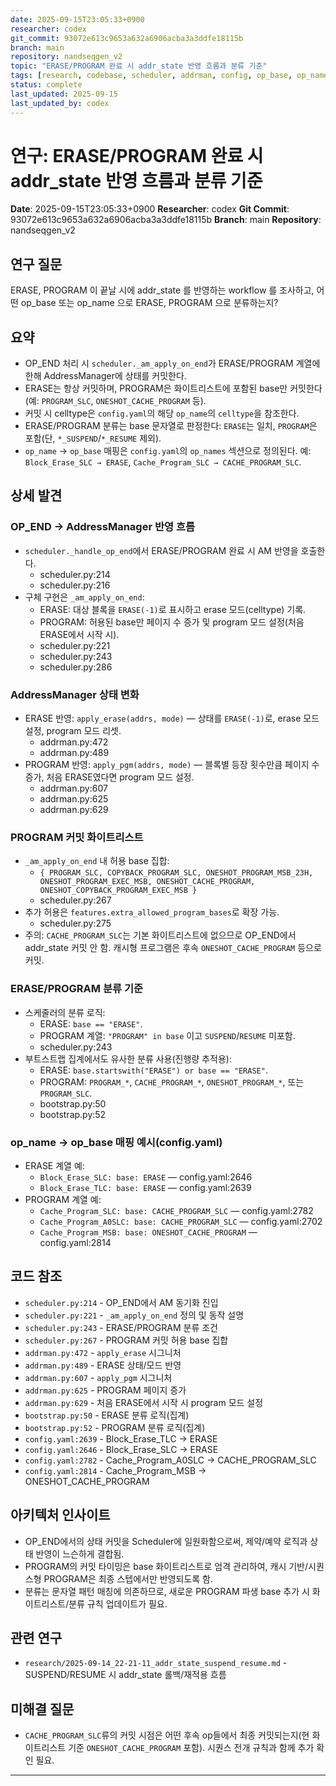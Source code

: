 ```yaml
---
date: 2025-09-15T23:05:33+0900
researcher: codex
git_commit: 93072e613c9653a632a6906acba3a3ddfe18115b
branch: main
repository: nandseqgen_v2
topic: "ERASE/PROGRAM 완료 시 addr_state 반영 흐름과 분류 기준"
tags: [research, codebase, scheduler, addrman, config, op_base, op_name, ERASE, PROGRAM]
status: complete
last_updated: 2025-09-15
last_updated_by: codex
---
```


# 연구: ERASE/PROGRAM 완료 시 addr_state 반영 흐름과 분류 기준

**Date**: 2025-09-15T23:05:33+0900
**Researcher**: codex
**Git Commit**: 93072e613c9653a632a6906acba3a3ddfe18115b
**Branch**: main
**Repository**: nandseqgen_v2

## 연구 질문
ERASE, PROGRAM 이 끝날 시에 addr_state 를 반영하는 workflow 를 조사하고, 어떤 op_base 또는 op_name 으로 ERASE, PROGRAM 으로 분류하는지?

## 요약
- OP_END 처리 시 `scheduler._am_apply_on_end`가 ERASE/PROGRAM 계열에 한해 AddressManager에 상태를 커밋한다.
- ERASE는 항상 커밋하며, PROGRAM은 화이트리스트에 포함된 base만 커밋한다(예: `PROGRAM_SLC`, `ONESHOT_CACHE_PROGRAM` 등).
- 커밋 시 celltype은 `config.yaml`의 해당 `op_name`의 `celltype`을 참조한다.
- ERASE/PROGRAM 분류는 base 문자열로 판정한다: `ERASE`는 일치, `PROGRAM`은 포함(단, `*_SUSPEND`/`*_RESUME` 제외).
- `op_name` → `op_base` 매핑은 `config.yaml`의 `op_names` 섹션으로 정의된다. 예: `Block_Erase_SLC → ERASE`, `Cache_Program_SLC → CACHE_PROGRAM_SLC`.

## 상세 발견

### OP_END → AddressManager 반영 흐름
- `scheduler._handle_op_end`에서 ERASE/PROGRAM 완료 시 AM 반영을 호출한다.
  - scheduler.py:214
  - scheduler.py:216
- 구체 구현은 `_am_apply_on_end`:
  - ERASE: 대상 블록을 `ERASE(-1)`로 표시하고 erase 모드(celltype) 기록.
  - PROGRAM: 허용된 base만 페이지 수 증가 및 program 모드 설정(처음 ERASE에서 시작 시).
  - scheduler.py:221
  - scheduler.py:243
  - scheduler.py:286

### AddressManager 상태 변화
- ERASE 반영: `apply_erase(addrs, mode)` — 상태를 `ERASE(-1)`로, erase 모드 설정, program 모드 리셋.
  - addrman.py:472
  - addrman.py:489
- PROGRAM 반영: `apply_pgm(addrs, mode)` — 블록별 등장 횟수만큼 페이지 수 증가, 처음 ERASE였다면 program 모드 설정.
  - addrman.py:607
  - addrman.py:625
  - addrman.py:629

### PROGRAM 커밋 화이트리스트
- `_am_apply_on_end` 내 허용 base 집합:
  - `{ PROGRAM_SLC, COPYBACK_PROGRAM_SLC, ONESHOT_PROGRAM_MSB_23H, ONESHOT_PROGRAM_EXEC_MSB, ONESHOT_CACHE_PROGRAM, ONESHOT_COPYBACK_PROGRAM_EXEC_MSB }`
  - scheduler.py:267
- 추가 허용은 `features.extra_allowed_program_bases`로 확장 가능.
  - scheduler.py:275
- 주의: `CACHE_PROGRAM_SLC`는 기본 화이트리스트에 없으므로 OP_END에서 addr_state 커밋 안 함. 캐시형 프로그램은 후속 `ONESHOT_CACHE_PROGRAM` 등으로 커밋.

### ERASE/PROGRAM 분류 기준
- 스케줄러의 분류 로직:
  - ERASE: `base == "ERASE"`.
  - PROGRAM 계열: `"PROGRAM" in base` 이고 `SUSPEND`/`RESUME` 미포함.
  - scheduler.py:243
- 부트스트랩 집계에서도 유사한 분류 사용(진행량 추적용):
  - ERASE: `base.startswith("ERASE") or base == "ERASE"`.
  - PROGRAM: `PROGRAM_*`, `CACHE_PROGRAM_*`, `ONESHOT_PROGRAM_*`, 또는 `PROGRAM_SLC`.
  - bootstrap.py:50
  - bootstrap.py:52

### op_name → op_base 매핑 예시(config.yaml)
- ERASE 계열 예:
  - `Block_Erase_SLC: base: ERASE` — config.yaml:2646
  - `Block_Erase_TLC: base: ERASE` — config.yaml:2639
- PROGRAM 계열 예:
  - `Cache_Program_SLC: base: CACHE_PROGRAM_SLC` — config.yaml:2782
  - `Cache_Program_A0SLC: base: CACHE_PROGRAM_SLC` — config.yaml:2702
  - `Cache_Program_MSB: base: ONESHOT_CACHE_PROGRAM` — config.yaml:2814

## 코드 참조
- `scheduler.py:214` - OP_END에서 AM 동기화 진입
- `scheduler.py:221` - `_am_apply_on_end` 정의 및 동작 설명
- `scheduler.py:243` - ERASE/PROGRAM 분류 조건
- `scheduler.py:267` - PROGRAM 커밋 허용 base 집합
- `addrman.py:472` - `apply_erase` 시그니처
- `addrman.py:489` - ERASE 상태/모드 반영
- `addrman.py:607` - `apply_pgm` 시그니처
- `addrman.py:625` - PROGRAM 페이지 증가
- `addrman.py:629` - 처음 ERASE에서 시작 시 program 모드 설정
- `bootstrap.py:50` - ERASE 분류 로직(집계)
- `bootstrap.py:52` - PROGRAM 분류 로직(집계)
- `config.yaml:2639` - Block_Erase_TLC → ERASE
- `config.yaml:2646` - Block_Erase_SLC → ERASE
- `config.yaml:2782` - Cache_Program_A0SLC → CACHE_PROGRAM_SLC
- `config.yaml:2814` - Cache_Program_MSB → ONESHOT_CACHE_PROGRAM

## 아키텍처 인사이트
- OP_END에서의 상태 커밋을 Scheduler에 일원화함으로써, 제약/예약 로직과 상태 반영이 느슨하게 결합됨.
- PROGRAM의 커밋 타이밍은 base 화이트리스트로 엄격 관리하여, 캐시 기반/시퀀스형 PROGRAM은 최종 스텝에서만 반영되도록 함.
- 분류는 문자열 패턴 매칭에 의존하므로, 새로운 PROGRAM 파생 base 추가 시 화이트리스트/분류 규칙 업데이트가 필요.

## 관련 연구
- `research/2025-09-14_22-21-11_addr_state_suspend_resume.md` - SUSPEND/RESUME 시 addr_state 롤백/재적용 흐름

## 미해결 질문
- `CACHE_PROGRAM_SLC`류의 커밋 시점은 어떤 후속 op들에서 최종 커밋되는지(현 화이트리스트 기준 `ONESHOT_CACHE_PROGRAM` 포함). 시퀀스 전개 규칙과 함께 추가 확인 필요.
---

